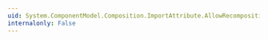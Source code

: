 ```yaml
---
uid: System.ComponentModel.Composition.ImportAttribute.AllowRecomposition
internalonly: False
---
```

